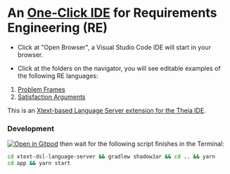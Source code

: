 # An [One-Click IDE](https://gitpod.io#snapshot/96178943-ced5-4aa9-ad96-dee0131c8772) for Requirements Engineering (RE)

* Click at "Open Browser", a Visual Studio Code IDE will start in your browser.

* Click at the folders on the navigator, you will see editable examples of the following RE languages:

1. [Problem Frames](example-workspace/problem)
1. [Satisfaction Arguments](example-workspace/argument)

This is an [Xtext-based Language Server extension for the Theia IDE](https://github.com/theia-ide/theia-xtext).

### Development
[![Open in Gitpod](https://gitpod.io/button/open-in-gitpod.svg)](https://gitpod.io/#https://github.com/yijunyu/demo-RE)
then wait for the following script finishes in the Terminal:
```bash
cd xtext-dsl-language-server && gradlew shadowJar && cd .. && yarn
cd app && yarn start
```
